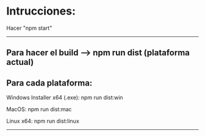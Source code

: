 
# Intrucciones:

Hacer "npm start"


--------------------
Para hacer el build  --> npm run dist (plataforma actual)
--------------------
**Para cada plataforma:**
--------------------------------------------------

Windows Installer x64 (.exe): npm run dist:win

MacOS:                        npm run dist:mac

Linux x64:                    npm run dist:linux

--------------------------------------------------
